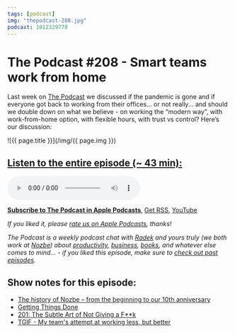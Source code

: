 ```yaml
---
tags: [podcast]
img: "thepodcast-208.jpg"
podcast: 1012329770
---
```


# The Podcast #208 - Smart teams work from home

Last week on [The Podcast][p] we discussed if the pandemic is gone and if everyone got back to working from their offices... or not really... and should we double down on what we believe - on working the “modern way”, with work-from-home option, with flexible hours, with trust vs control? Here’s our discussion:

<!--More-->

![{{ page.title }}](/img/{{ page.img }})

## [Listen to the entire episode (~ 43 min):][e]

<audio controls>
<source src="https://files.nozbe.com/podcast/208.mp3" type="audio/mpeg">
</audio>

**[Subscribe to The Podcast in Apple Podcasts][i]**, [Get RSS][rss], [YouTube][y]

*If you liked it, please [rate us on Apple Podcasts][i], thanks!*

*The Podcast is a weekly podcast chat with [Radek][r] and yours truly (we both work at [Nozbe][n]) about [productivity](/tag/productivity), [business](/tag/business), [books](/tag/books), and whatever else comes to mind… - if you liked this episode, make sure to [check out past episodes](/tag/podcast).*

## Show notes for this episode:

  * [The history of Nozbe – from the beginning to our 10th anniversary](https://nozbe.com/blog/10-years/)
  * [Getting Things Done](https://en.wikipedia.org/wiki/Getting_Things_Done)
  * [201: The Subtle Art of Not Giving a F**k](https://thepodcast.fm/episodes/201)
  * [TGIF - My team's attempt at working less, but better](https://sliwinski.com/tgif/)

[y]: https://michael.gratis/thepodcastyt
[rss]: http://thepodcast.fm/episodes?format=RSS
[e]: http://thepodcast.fm/episodes/208

[p]: https://michael.gratis/thepodcastfm
[n]: https://michael.gratis/nozbe
[r]: https://michael.gratis/radex
[i]: https://michael.gratis/thepodcast
[o]: https://michael.gratis/ipadonly

